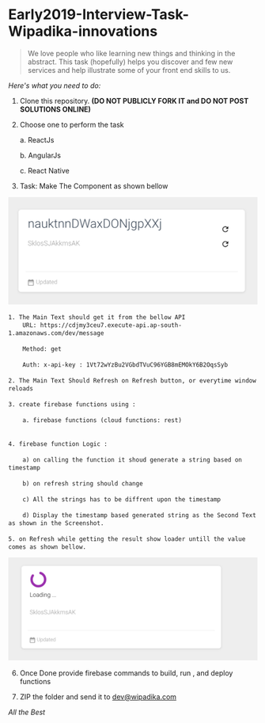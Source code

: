 # Early2019-Interview-Task-Wipadika-innovations

>We love people who like learning new things and thinking in the abstract. This task (hopefully) helps you discover and few new services and help illustrate some of your front end skills to us.

_Here's what you need to do:_

1) Clone this repository. **(DO NOT PUBLICLY FORK IT and DO NOT POST SOLUTIONS ONLINE)**

2) Choose one to perform the task

    a. ReactJs

    b. AngularJs

    c. React Native

    

3) Task: Make The Component as shown bellow

![](images/image1.png)


    1. The Main Text should get it from the bellow API
        URL: https://cdjmy3ceu7.execute-api.ap-south-1.amazonaws.com/dev/message

        Method: get

        Auth: x-api-key : 1Vt72wYzBu2VGbdTVuC96YGB8mEMOkY6B2OqsSyb

    2. The Main Text Should Refresh on Refresh button, or everytime window reloads

    3. create firebase functions using :

        a. firebase functions (cloud functions: rest)


    4. firebase function Logic : 

        a) on calling the function it shoud generate a string based on timestamp

        b) on refresh string should change

        c) All the strings has to be diffrent upon the timestamp

        d) Display the timestamp based generated string as the Second Text as shown in the Screenshot.

    5. on Refresh while getting the result show loader untill the value comes as shown bellow.

![](images/image2.png)

6) Once Done provide firebase commands to build, run , and deploy functions

7) ZIP the folder and send it to dev@wipadika.com

*All the Best*